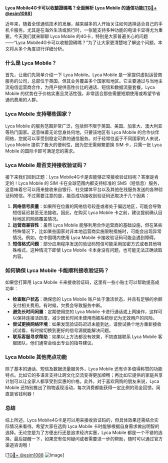 **Lyca Mobile4G卡可以收驗證碼嗎？全面解析 Lyca Mobile 的通信功能[[TG💪+ @esim1088](https://t.me/s/esim1088)]**

近年来，随着全球通信技术的发展，越来越多的人开始关注如何选择适合自己的手机卡服务。尤其是在海外生活或旅行时，一张能支持多种功能的电话卡显得尤为重要。今天我们就来聊聊 Lyca Mobile 的4G卡，特别是大家普遍关心的问题——“Lyca Mobile4G卡可以收驗證碼嗎？”为了让大家更清楚地了解这个问题，本文将从多个角度进行详细分析。

### 什么是 Lyca Mobile？

首先，让我们先简单介绍一下 Lyca Mobile。Lyca Mobile 是一家提供虚拟运营商服务的公司，总部位于英国，但其业务覆盖多个国家和地区。它主要通过与当地主流电信运营商合作，为用户提供高性价比的通话、短信和数据流量套餐。Lyca Mobile 的优势在于价格实惠且灵活性强，非常适合那些需要短期使用或希望节省通讯费用的人群。

### Lyca Mobile 支持哪些国家？

Lyca Mobile 的服务范围非常广泛，包括但不限于英国、美国、加拿大、澳大利亚等热门国家。这意味着无论您身处何地，只要该地区有 Lyca Mobile 的合作伙伴网络，您就可以享受到稳定可靠的通信服务。对于经常往返于不同国家的人来说，Lyca Mobile 提供了极大的便利性，因为您无需频繁更换 SIM 卡，只需一张 Lyca Mobile 的国际卡即可满足您的需求。

### Lyca Mobile 是否支持接收验证码？

接下来我们回到正题：Lyca Mobile4G卡是否能够正常接收验证码呢？答案是肯定的！Lyca Mobile 的 SIM 卡在全球范围内都支持标准的 SMS（短信息）服务，这意味着它可以用来接收来自银行、社交媒体平台以及其他在线服务发送的各种验证码短信。不过需要注意的是，能否成功接收到验证码还取决于几个因素：

1. **网络信号质量**：如果所在位置的网络信号较差或者处于偏远地区，可能会导致短信延迟甚至无法接收。因此，在购买 Lyca Mobile 卡之前，建议提前确认目标地区的网络覆盖情况。
2. **运营商兼容性**：虽然 Lyca Mobile 能够利用合作运营商的基础设施，但在某些特殊情况下，比如某些国家对非本地运营商实施限制措施时，可能会出现异常情况。例如，在中国境内使用 Lyca Mobile 卡接收验证码可能会遇到障碍。
3. **短信格式问题**：部分应用程序发送的验证码短信可能采用加密方式或者其他特殊格式，这种情况下即使 Lyca Mobile 卡本身没有问题，也可能无法正确读取内容。

### 如何确保 Lyca Mobile 卡能顺利接收验证码？

如果您打算用 Lyca Mobile 卡来接收验证码，这里有一些小贴士可以帮助提高成功率：

- **检查账户状态**：确保您的 Lyca Mobile 账户处于激活状态，并且有足够的余额支付相关费用。有时候，欠费会导致服务中断。
- **避免长时间闲置**：定期使用您的 Lyca Mobile 卡进行通话或上网操作，这样可以保持连接活跃度，减少因长时间未使用而被系统标记为无效用户的风险。
- **尝试更换网络环境**：如果发现验证码迟迟未能到达，请尝试换个地方重新接收试试看，有时候切换到更好的信号源就能解决问题。
- **联系客服寻求帮助**：如果以上方法都没有效果，不妨直接联系 Lyca Mobile 客服团队，他们通常会给出专业的指导建议。

### Lyca Mobile 其他亮点功能

除了基本的通话、短信及数据流量服务外，Lyca Mobile 还有许多值得称赞的功能特点。比如它的多语言支持让跨文化交流变得更加顺畅；再比如它提供的家庭共享计划可以让全家人都享受到实惠的价格。此外，对于喜欢网购的朋友来说，Lyca Mobile 还特别推出了购物返现活动，每次消费都能获得一定比例的现金回馈，简直是省钱利器！

### 总结

综上所述，Lyca Mobile4G卡是可以用来接收验证码的，但具体效果还需结合实际情况来看待。希望大家在选购 Lyca Mobile 卡时能够根据自身需求做出明智的选择。无论您是为了方便出行还是追求经济实惠，Lyca Mobile 都是一个不错的选择。最后提醒一下，如果您有任何疑问或者需要进一步的帮助，随时可以通过官方渠道咨询哦！

[[TG💪+ @esim1088](https://t.me/s/esim1088) ![Image](https://i.postimg.cc/4NQfJmqS/Snipaste-2025-05-13-00-14-12.png)]
